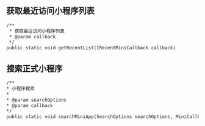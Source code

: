 ## 获取最近访问小程序列表
``` html
/**
 * 获取最近访问小程序列表 
 * @param callback 
 */
public static void getRecentList(IRecentMiniCallback callback)
```

## 搜索正式小程序
``` html
/** 
* 小程序搜索 
* 
* @param searchOptions 
* @param callback 
*/
public static void searchMiniApp(SearchOptions searchOptions, MiniCallback<List<MiniApp>> callback) 
```

